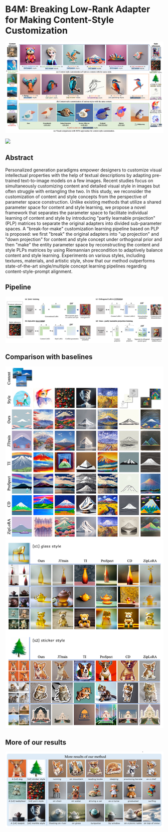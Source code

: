 
# B4M: Breaking Low-Rank Adapter for Making Content-Style Customization

![](assets/teaser.png)

<a href='https://arxiv.org/abs/2403.19456'><img src='https://img.shields.io/badge/ArXiv-2403.19456-red'></a> 


## Abstract
Personalized generation paradigms empower designers to customize visual intellectual properties with the help of textual descriptions by adapting pre-trained text-to-image models on a few images. Recent studies focus on simultaneously customizing content and detailed visual style in images but often struggle with entangling the two. In this study, we reconsider the customization of content and style concepts from the perspective of parameter space construction. Unlike existing methods that utilize a shared parameter space for content and style learning, we propose a novel framework that separates the parameter space to facilitate individual learning of content and style by introducing "partly learnable projection" (PLP) matrices to separate the original adapters into divided sub-parameter spaces. A "break-for-make" customization learning pipeline based on PLP is proposed: we first "break" the original adapters into "up projection" and "down projection" for content and style concept under orthogonal prior and then "make" the entity parameter space by reconstructing the content and style PLPs matrices by using Riemannian precondition to adaptively balance content and style learning. Experiments on various styles, including textures, materials, and artistic style, show that our method outperforms state-of-the-art single/multiple concept learning pipelines regarding content-style-prompt alignment.

## Pipeline
![](assets/pipeline.png)

## Comparison with baselines
![](assets/main_compare_1.png)
![](assets/main_compare_2.png)

## More of our results
![](assets/more_results.png)
